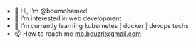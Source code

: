 - 👋 Hi, I’m @boumohamed
- 👀 I’m interested in web development
- 🌱 I’m currently learning kubernetes | docker | devops techs 
- 📫 How to reach me mb.bouzri@gmail.com

<!---
boumohamed/boumohamed is a ✨ special ✨ repository because its `README.md` (this file) appears on your GitHub profile.
You can click the Preview link to take a look at your changes.
--->
